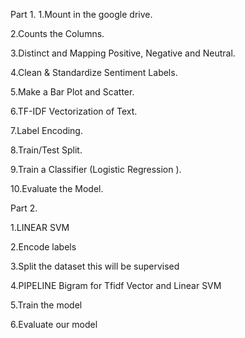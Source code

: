 Part 1.
1.Mount in the google drive.

2.Counts the Columns.

3.Distinct and Mapping Positive, Negative and Neutral.

4.Clean & Standardize Sentiment Labels.

5.Make a Bar Plot and Scatter.

6.TF-IDF Vectorization of Text.

7.Label Encoding.

8.Train/Test Split.

9.Train a Classifier (Logistic Regression ).

10.Evaluate the Model.

Part 2.

1.LINEAR SVM

2.Encode labels

3.Split the dataset this will be supervised

4.PIPELINE Bigram for Tfidf Vector and Linear SVM

5.Train the model

6.Evaluate our model
